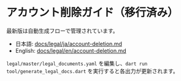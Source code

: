 # アカウント削除ガイド（移行済み）

最新版は自動生成フローで管理されています。

- 日本語: [docs/legal/ja/account-deletion.md](docs/legal/ja/account-deletion.md)
- English: [docs/legal/en/account-deletion.md](docs/legal/en/account-deletion.md)

`legal/master/legal_documents.yaml` を編集し、`dart run tool/generate_legal_docs.dart` を実行すると各出力が更新されます。
